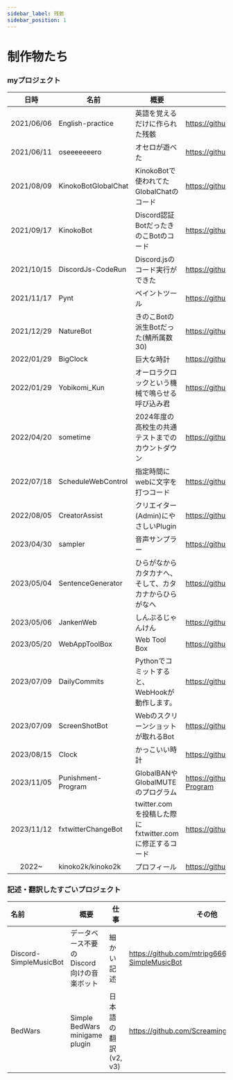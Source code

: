 ```yaml
---
sidebar_label: 残骸
sidebar_position: 1
---
```


# 制作物たち

### myプロジェクト

| 日時 | 名前 | 概要 | その他 |
| :-: | - | - | - |
| 2021/06/06 | English-practice | 英語を覚えるだけに作られた残骸 | https://github.com/kinoko2k/English-practice |
| 2021/06/11 | oseeeeeeero | オセロが遊べた | https://github.com/kinoko2k/oseeeeeeero |
| 2021/08/09 | KinokoBotGlobalChat | KinokoBotで使われてたGlobalChatのコード | https://github.com/kinoko2k/KinokoBotGlobalChat |
| 2021/09/17 | KinokoBot | Discord認証BotだったきのこBotのコード | https://github.com/kinoko2k/KinokoBot |
| 2021/10/15 | DiscordJs-CodeRun | Discord.jsのコード実行ができた | https://github.com/kinoko2k/DiscordJs-CodeRun |
| 2021/11/17 | Pynt | ペイントツール | https://github.com/kinoko2k/Pynt |
| 2021/12/29 | NatureBot | きのこBotの派生Botだった(鯖所属数30) | https://github.com/kinoko2k/NatureBot |
| 2022/01/29 | BigClock | 巨大な時計 | https://github.com/kinoko2k/BigClock |
| 2022/01/29 | Yobikomi_Kun | オーロラクロックという機械で鳴らせる呼び込み君 | https://github.com/kinoko2k/Yobikomi_Kun |
| 2022/04/20 | sometime | 2024年度の高校生の共通テストまでのカウントダウン | https://github.com/kinoko2k/sometime |
| 2022/07/18 | ScheduleWebControl | 指定時間にwebに文字を打つコード  | https://github.com/kinoko2k/ScheduleWebControl |
| 2022/08/05 | CreatorAssist | クリエイター(Admin)にやさしいPlugin | https://github.com/kinoko2k/CreatorAssist |
| 2023/04/30 | sampler | 音声サンプラー | https://github.com/kinoko2k/sampler |
| 2023/05/04 | SentenceGenerator | ひらがなからカタカナへ、そして、カタカナからひらがなへ | https://github.com/kinoko2k/SentenceGenerator |
| 2023/05/06 | JankenWeb | しんぷるじゃんけん | https://github.com/kinoko2k/JankenWeb |
| 2023/05/20 | WebAppToolBox | Web Tool Box | https://github.com/kinoko2k/WebAppToolBox |
| 2023/07/09 | DailyCommits | Pythonでコミットすると、WebHookが動作します。 | https://github.com/kinoko2k/DailyCommits |
| 2023/07/09 | ScreenShotBot | Webのスクリーンショットが取れるBot | https://github.com/kinoko2k/ScreenShotBot |
| 2023/08/15 | Clock | かっこいい時計 | https://github.com/kinoko2k/Clock |
| 2023/11/05 | Punishment-Program | GlobalBANやGlobalMUTEのプログラム | https://github.com/kinoko2k/Punishment-Program |
| 2023/11/12 | fxtwitterChangeBot | twitter.comを投稿した際にfxtwitter.comに修正するコード | https://github.com/kinoko2k/fxtwitterChangeBot |
| 2022~ | kinoko2k/kinoko2k | プロフィール | https://github.com/kinoko2k/kinoko2k |


### 記述・翻訳したすごいプロジェクト

| 名前 | 概要 | 仕事 | その他 |
| :- | - | - | - |
| Discord-SimpleMusicBot | データベース不要のDiscord向けの音楽ボット | 細かい記述 | https://github.com/mtripg6666tdr/Discord-SimpleMusicBot |
| BedWars | Simple BedWars minigame plugin | 日本語の翻訳(v2, v3) | https://github.com/ScreamingSandals/BedWars |

